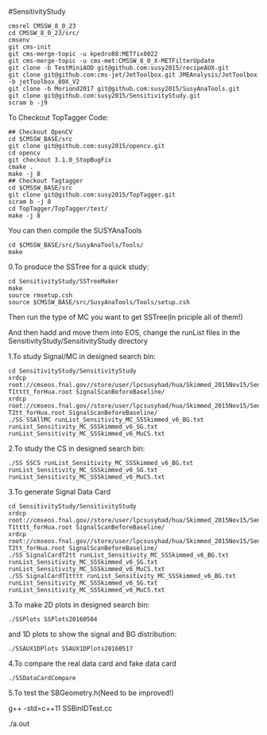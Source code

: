 #SensitivityStudy

```
cmsrel CMSSW_8_0_23
cd CMSSW_8_0_23/src/
cmsenv
git cms-init
git cms-merge-topic -u kpedro88:METfix8022
git cms-merge-topic -u cms-met:CMSSW_8_0_X-METFilterUpdate
git clone -b TestMiniAOD git@github.com:susy2015/recipeAUX.git
git clone git@github.com:cms-jet/JetToolbox.git JMEAnalysis/JetToolbox -b jetToolbox_80X_V2
git clone -b Moriond2017 git@github.com:susy2015/SusyAnaTools.git
git clone git@github.com:susy2015/SensitivityStudy.git
scram b -j9
```

To Checkout TopTagger Code:
```
## Checkout OpenCV
cd $CMSSW_BASE/src
git clone git@github.com:susy2015/opencv.git
cd opencv
git checkout 3.1.0_StopBugFix
cmake .
make -j 8
## Checkout Tagtagger
cd $CMSSW_BASE/src
git clone git@github.com:susy2015/TopTagger.git
scram b -j 8
cd TopTagger/TopTagger/test/
make -j 8
```

You can then compile the SUSYAnaTools
```
cd $CMSSW_BASE/src/SusyAnaTools/Tools/
make
```

0.To produce the SSTree for a quick study:

```
cd SensitivityStudy/SSTreeMaker
make
source rmsetup.csh
source $CMSSW_BASE/src/SusyAnaTools/Tools/setup.csh
```

Then run the type of MC you want to get SSTree(In priciple all of them!)

And then hadd and move them into EOS, change the runList files in the SensitivityStudy/SensitivityStudy directory

1.To study Signal/MC in designed search bin:

```
cd SensitivityStudy/SensitivityStudy
xrdcp root://cmseos.fnal.gov//store/user/lpcsusyhad/hua/Skimmed_2015Nov15/Sensitivity_MC_v6/signalScan_SMS-T1tttt_forHua.root SignalScanBeforeBaseline/
xrdcp root://cmseos.fnal.gov//store/user/lpcsusyhad/hua/Skimmed_2015Nov15/Sensitivity_MC_v6/signalScan_SMS-T2tt_forHua.root SignalScanBeforeBaseline/
./SS SSAllMC runList_Sensitivity_MC_SSSkimmed_v6_BG.txt runList_Sensitivity_MC_SSSkimmed_v6_SG.txt runList_Sensitivity_MC_SSSkimmed_v6_MuCS.txt
```

2.To study the CS in designed search bin:

```
./SS SSCS runList_Sensitivity_MC_SSSkimmed_v6_BG.txt runList_Sensitivity_MC_SSSkimmed_v6_SG.txt runList_Sensitivity_MC_SSSkimmed_v6_MuCS.txt
```

3.To generate Signal Data Card

```
cd SensitivityStudy/SensitivityStudy
xrdcp root://cmseos.fnal.gov//store/user/lpcsusyhad/hua/Skimmed_2015Nov15/Sensitivity_MC_v6/signalScan_SMS-T1tttt_forHua.root SignalScanBeforeBaseline/
xrdcp root://cmseos.fnal.gov//store/user/lpcsusyhad/hua/Skimmed_2015Nov15/Sensitivity_MC_v6/signalScan_SMS-T2tt_forHua.root SignalScanBeforeBaseline/
./SS SignalCardT2tt runList_Sensitivity_MC_SSSkimmed_v6_BG.txt runList_Sensitivity_MC_SSSkimmed_v6_SG.txt runList_Sensitivity_MC_SSSkimmed_v6_MuCS.txt
./SS SignalCardT1tttt runList_Sensitivity_MC_SSSkimmed_v6_BG.txt runList_Sensitivity_MC_SSSkimmed_v6_SG.txt runList_Sensitivity_MC_SSSkimmed_v6_MuCS.txt
```

3.To make 2D plots in designed search bin:

```
./SSPlots SSPlots20160504
```

and 1D plots to show the signal and BG distribution:

```
./SSAUX1DPlots SSAUX1DPlots20160517
```

4.To compare the real data card and fake data card

```
./SSDataCardCompare
```

5.To test the SBGeometry.h(Need to be improved!)

g++ -std=c++11 SSBinIDTest.cc

./a.out

